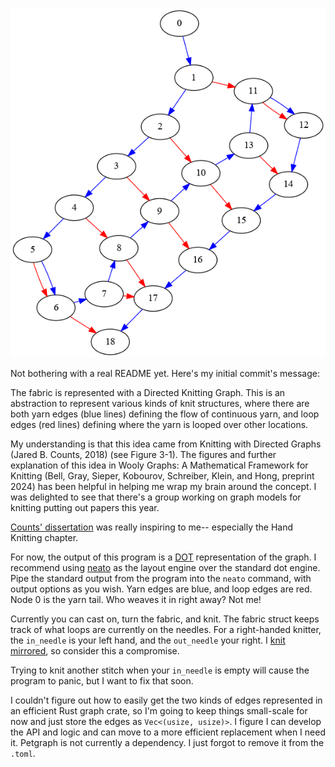 ![A directed graph with blue and red arrows. The blue arrows weave around back and forth, and the red arrows link these rows, resulting in a lumpy mesh.](examples/output.dot.png)

Not bothering with a real README yet. Here's my initial commit's message:

The fabric is represented with a Directed Knitting Graph. This is an
abstraction to represent various kinds of knit structures, where there
are both yarn edges (blue lines) defining the flow of continuous yarn,
and loop edges (red lines) defining where the yarn is looped over other
locations.

My understanding is that this idea came from Knitting with Directed
Graphs (Jared B. Counts, 2018) (see Figure 3-1). The figures and
further explanation of this idea in Wooly Graphs: A Mathematical
Framework for Knitting (Bell, Gray, Sieper, Kobourov, Schreiber,
Klein, and Hong, preprint 2024) has been helpful in helping me wrap my
brain around the concept. I was delighted to see that there's a group
working on graph models for knitting putting out papers this year.

[Counts' dissertation](https://dspace.mit.edu/handle/1721.1/119547)
was really inspiring to me-- especially the Hand Knitting chapter.

For now, the output of this program is a
[DOT](https://graphviz.org/doc/info/lang.html) representation of the
graph. I recommend using
[neato](https://graphviz.org/docs/layouts/neato/) as the layout engine
over the standard dot engine. Pipe the standard output from the program
into the `neato` command, with output options as you wish. Yarn edges
are blue, and loop edges are red. Node 0 is the yarn tail. Who weaves it
in right away? Not me!

Currently you can cast on, turn the fabric, and knit. The fabric struct
keeps track of what loops are currently on the needles. For a
right-handed knitter, the `in_needle` is your left hand, and the
`out_needle` your right. I
[knit mirrored](https://www.knitburo.com/knitting-left-handed/), so
consider this a compromise.

Trying to knit another stitch when your `in_needle` is empty will cause
the program to panic, but I want to fix that soon.

I couldn't figure out how to easily get the two kinds of edges
represented in an efficient Rust graph crate, so I'm going to keep
things small-scale for now and just store the edges as `Vec<(usize,
usize)>`. I figure I can develop the API and logic and can move to a
more efficient replacement when I need it. Petgraph is not currently a
dependency. I just forgot to remove it from the `.toml`.
